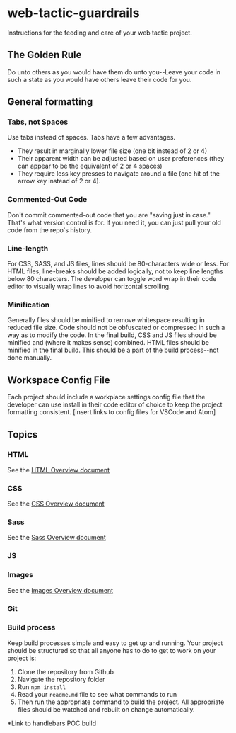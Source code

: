 # web-tactic-guardrails

Instructions for the feeding and care of your web tactic project.

## The Golden Rule
Do unto others as you would have them do unto you--Leave your code in such a state as you would have others leave their code for you.

## General formatting

### Tabs, not Spaces
Use tabs instead of spaces. Tabs have a few advantages.
- They result in marginally lower file size (one bit instead of 2 or 4)
- Their apparent width can be adjusted based on user preferences (they can appear to be the equivalent of 2 or 4 spaces)
- They require less key presses to navigate around a file (one hit of the arrow key instead of 2 or 4).

### Commented-Out Code
Don't commit commented-out code that you are "saving just in case." That's what version control is for. If you need it, you can just pull your old code from the repo's history.

### Line-length
For CSS, SASS, and JS files, lines should be 80-characters wide or less. For HTML files, line-breaks should be added logically, not to keep line lengths below 80 characters. The developer can toggle word wrap in their code editor to visually wrap lines to avoid horizontal scrolling.

### Minification
Generally files should be minified to remove whitespace resulting in reduced file size. Code should not be obfuscated or compressed in such a way as to modify the code. In the final build, CSS and JS files should be minified and (where it makes sense) combined. HTML files should be minified in the final build. This should be a part of the build process--not done manually.

## Workspace Config File
Each project should include a workplace settings config file that the developer can use install in their code editor of choice to keep the project formatting consistent.
[insert links to config files for VSCode and Atom]

## Topics

### HTML
See the [HTML Overview document](html/01_overview.md)

### CSS
See the [CSS Overview document](css/01_overview.md)

### Sass
See the [Sass Overview document](sass/01_overview.md)

### JS

### Images
See the [Images Overview document](images/01_overview.md)

### Git

### Build process

Keep build processes simple and easy to get up and running. Your project should be structured so that all anyone has to do to get to work on your project is:
1. Clone the repository from Github
2. Navigate the repository folder
3. Run `npm install`
4. Read your `readme.md` file to see what commands to run
4. Then run the appropriate command to build the project. All appropriate files should be watched and rebuilt on change automatically.

*Link to handlebars POC build